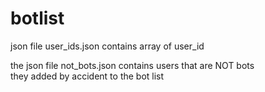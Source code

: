 # botlist
json file user_ids.json contains array of user_id  
  
  
the json file not_bots.json contains users that are NOT bots  
they added by accident to the bot list

